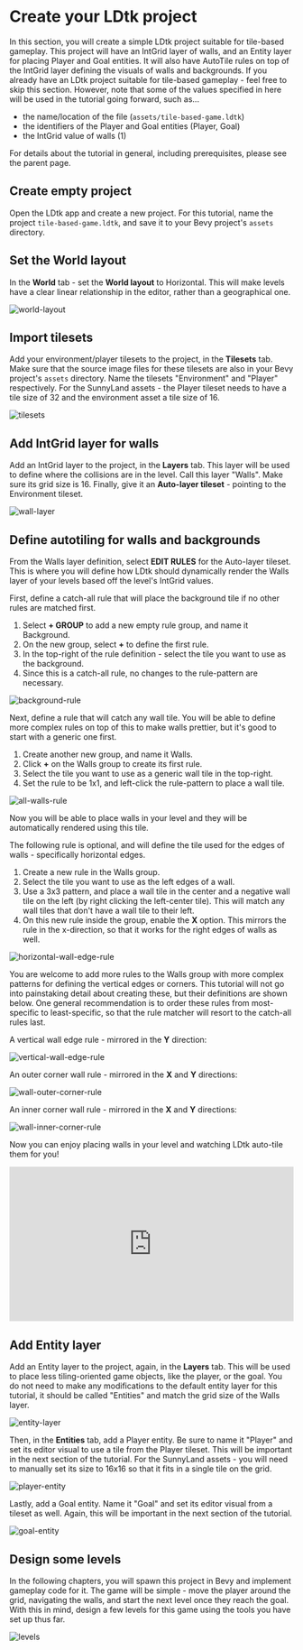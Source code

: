 # Create your LDtk project
In this section, you will create a simple LDtk project suitable for tile-based gameplay.
This project will have an IntGrid layer of walls, and an Entity layer for placing Player and Goal entities.
It will also have AutoTile rules on top of the IntGrid layer defining the visuals of walls and backgrounds.
If you already have an LDtk project suitable for tile-based gameplay - feel free to skip this section.
However, note that some of the values specified in here will be used in the tutorial going forward, such as...
- the name/location of the file (`assets/tile-based-game.ldtk`)
- the identifiers of the Player and Goal entities (Player, Goal)
- the IntGrid value of walls (1)

For details about the tutorial in general, including prerequisites, please see the parent page.

## Create empty project
Open the LDtk app and create a new project.
For this tutorial, name the project `tile-based-game.ldtk`, and save it to your Bevy project's `assets` directory.

## Set the World layout
In the **World** tab - set the **World layout** to Horizontal.
This will make levels have a clear linear relationship in the editor, rather than a geographical one.

![world-layout](images/world-layout.png)

## Import tilesets
Add your environment/player tilesets to the project, in the **Tilesets** tab.
Make sure that the source image files for these tilesets are also in your Bevy project's `assets` directory.
Name the tilesets "Environment" and "Player" respectively.
For the SunnyLand assets - the Player tileset needs to have a tile size of 32 and the environment asset a tile size of 16.

![tilesets](images/tilesets.png)

## Add IntGrid layer for walls
Add an IntGrid layer to the project, in the **Layers** tab.
This layer will be used to define where the collisions are in the level.
Call this layer "Walls".
Make sure its grid size is 16.
Finally, give it an **Auto-layer tileset** - pointing to the Environment tileset.

![wall-layer](images/wall-layer.png)

## Define autotiling for walls and backgrounds
From the Walls layer definition, select **EDIT RULES** for the Auto-layer tileset.
This is where you will define how LDtk should dynamically render the Walls layer of your levels based off the level's IntGrid values.

First, define a catch-all rule that will place the background tile if no other rules are matched first.
1. Select **+ GROUP** to add a new empty rule group, and name it Background.
2. On the new group, select **+** to define the first rule.
3. In the top-right of the rule definition - select the tile you want to use as the background.
4. Since this is a catch-all rule, no changes to the rule-pattern are necessary.

![background-rule](images/background-rule.png)

Next, define a rule that will catch any wall tile.
You will be able to define more complex rules on top of this to make walls prettier, but it's good to start with a generic one first.
1. Create another new group, and name it Walls.
2. Click **+** on the Walls group to create its first rule.
3. Select the tile you want to use as a generic wall tile in the top-right.
4. Set the rule to be 1x1, and left-click the rule-pattern to place a wall tile.

![all-walls-rule](images/all-walls-rule.png)

Now you will be able to place walls in your level and they will be automatically rendered using this tile.

The following rule is optional, and will define the tile used for the edges of walls - specifically horizontal edges.
1. Create a new rule in the Walls group.
2. Select the tile you want to use as the left edges of a wall.
3. Use a 3x3 pattern, and place a wall tile in the center and a negative wall tile on the left (by right clicking the left-center tile).
This will match any wall tiles that don't have a wall tile to their left.
4. On this new rule inside the group, enable the **X** option.
This mirrors the rule in the x-direction, so that it works for the right edges of walls as well.

![horizontal-wall-edge-rule](images/horizontal-wall-edge-rule.png)

You are welcome to add more rules to the Walls group with more complex patterns for defining the vertical edges or corners.
This tutorial will not go into painstaking detail about creating these, but their definitions are shown below.
One general recommendation is to order these rules from most-specific to least-specific, so that the rule matcher will resort to the catch-all rules last.

A vertical wall edge rule - mirrored in the **Y** direction:

![vertical-wall-edge-rule](images/vertical-wall-edge-rule.png)

An outer corner wall rule - mirrored in the **X** and **Y** directions:

![wall-outer-corner-rule](images/wall-outer-corner-rule.png)

An inner corner wall rule - mirrored in the **X** and **Y** directions:

![wall-inner-corner-rule](images/wall-inner-corner-rule.png)

Now you can enjoy placing walls in your level and watching LDtk auto-tile them for you!

<div style="width:100%;height:0px;position:relative;padding-bottom:54.449%;"><iframe src="https://streamable.com/e/6v4pou" frameborder="0" width="100%" height="100%" allowfullscreen style="width:100%;height:100%;position:absolute;left:0px;top:0px;overflow:hidden;"></iframe></div>

## Add Entity layer
Add an Entity layer to the project, again, in the **Layers** tab.
This will be used to place less tiling-oriented game objects, like the player, or the goal.
You do not need to make any modifications to the default entity layer for this tutorial, it should be called "Entities" and match the grid size of the Walls layer.

![entity-layer](images/entities-layer.png)

Then, in the **Entities** tab, add a Player entity.
Be sure to name it "Player" and set its editor visual to use a tile from the Player tileset.
This will be important in the next section of the tutorial.
For the SunnyLand assets - you will need to manually set its size to 16x16 so that it fits in a single tile on the grid.

![player-entity](images/player-entity.png)

Lastly, add a Goal entity.
Name it "Goal" and set its editor visual from a tileset as well.
Again, this will be important in the next section of the tutorial.

![goal-entity](images/goal-entity.png)

## Design some levels
In the following chapters, you will spawn this project in Bevy and implement gameplay code for it.
The game will be simple - move the player around the grid, navigating the walls, and start the next level once they reach the goal.
With this in mind, design a few levels for this game using the tools you have set up thus far.

![levels](images/levels.png)
